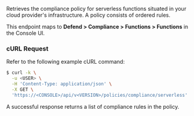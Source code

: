 Retrieves the compliance policy for serverless functions situated in your cloud provider's infrastructure.
A policy consists of ordered rules.

This endpoint maps to **Defend > Compliance > Functions > Functions** in the Console UI.

### cURL Request

Refer to the following example cURL command:

```bash
$ curl -k \
  -u <USER> \
  -H 'Content-Type: application/json' \
  -X GET \
  'https://<CONSOLE>/api/v<VERSION>/policies/compliance/serverless'
```

A successful response returns a list of compliance rules in the policy.

